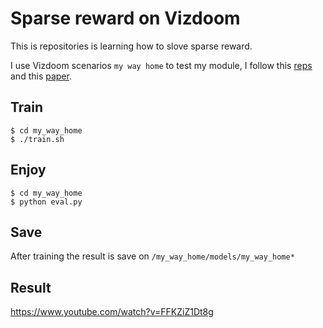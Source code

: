 # Sparse reward on Vizdoom 

This is repositories is learning how to slove sparse reward.

I use Vizdoom scenarios ```my way home``` to test my module, I follow this [reps](https://github.com/jcwleo/random-network-distillation-pytorch) and this [paper](https://arxiv.org/pdf/1810.12894.pdf).

## Train
```
$ cd my_way_home
$ ./train.sh
```

## Enjoy
```
$ cd my_way_home
$ python eval.py
```

## Save
After training the result is save on ```/my_way_home/models/my_way_home*```

## Result
https://www.youtube.com/watch?v=FFKZiZ1Dt8g